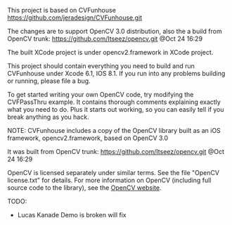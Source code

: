 This project is based on CVFunhouse https://github.com/jeradesign/CVFunhouse.git

The changes are to support OpenCV 3.0 distribution, also the a build from OpenCV trunk: https://github.com/Itseez/opencv.git @Oct 24 16:29

The built XCode project is under opencv2.framework in XCode project. 

This project should contain everything you need to build and run CVFunhouse
under Xcode 6.1, IOS 8.1. If you run into any problems building or running, please file a bug.

To get started writing your own OpenCV code, try modifying the CVFPassThru
example. It contains thorough comments explaining exactly what you need to do.
Plus it starts out working, so you can easily tell if you break anything as you
hack.

NOTE: CVFunhouse includes a copy of the OpenCV library built as an iOS
framework, opencv2.framework, based on OpenCV 3.0

It was built from OpenCV trunk: https://github.com/Itseez/opencv.git @Oct 24 16:29

OpenCV is licensed separately under similar terms. See the file
"OpenCV license.txt" for details. For more information on OpenCV (including full
source code to the library), see the [OpenCV website](http://opencv.org/).

TODO:
- Lucas Kanade Demo is broken will fix
